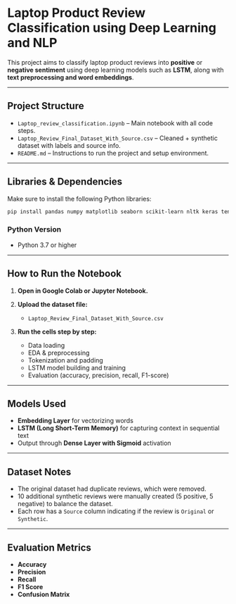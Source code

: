 
# Laptop Product Review Classification using Deep Learning and NLP

This project aims to classify laptop product reviews into **positive** or **negative sentiment** using deep learning models such as **LSTM**, along with **text preprocessing and word embeddings**.

---

## Project Structure

- `Laptop_review_classification.ipynb` – Main notebook with all code steps.
- `Laptop_Review_Final_Dataset_With_Source.csv` – Cleaned + synthetic dataset with labels and source info.
- `README.md` – Instructions to run the project and setup environment.

---

## Libraries & Dependencies

Make sure to install the following Python libraries:

```bash
pip install pandas numpy matplotlib seaborn scikit-learn nltk keras tensorflow
```

### Python Version
- Python 3.7 or higher

---

## How to Run the Notebook

1. **Open in Google Colab or Jupyter Notebook.**

2. **Upload the dataset file:**
   - `Laptop_Review_Final_Dataset_With_Source.csv`

3. **Run the cells step by step:**
   - Data loading
   - EDA & preprocessing
   - Tokenization and padding
   - LSTM model building and training
   - Evaluation (accuracy, precision, recall, F1-score)

---

## Models Used

- **Embedding Layer** for vectorizing words
- **LSTM (Long Short-Term Memory)** for capturing context in sequential text
- Output through **Dense Layer with Sigmoid** activation

---

## Dataset Notes

- The original dataset had duplicate reviews, which were removed.
- 10 additional synthetic reviews were manually created (5 positive, 5 negative) to balance the dataset.
- Each row has a `Source` column indicating if the review is `Original` or `Synthetic`.

---

## Evaluation Metrics

- **Accuracy**
- **Precision**
- **Recall**
- **F1 Score**
- **Confusion Matrix**
